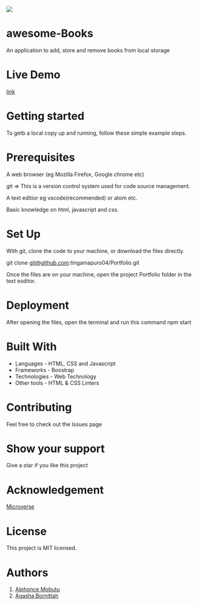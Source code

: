 ![](https://img.shields.io/badge/Microverse-blueviolet)

# awesome-Books
An application to add, store and remove books from local storage

# Live Demo
[link](https://tingamapuro04.github.io/awesome-Books/)


# Getting started
To getb a local copy up and running, follow these simple example steps.

# Prerequisites
A web browser (eg Mozilla Firefox, Google chrome etc)

git => This is a version control system used for code source management.

A text editior eg vscode(recommended) or atom etc.

Basic knowledge on html, javascript and css.

# Set Up
With git, clone the code to your machine, or download the files directly.

git clone git@github.com:tingamapuro04/Portfolio.git

Once the files are on your machine, open the project Portfolio folder in the text esditor.

# Deployment
After opening the files, open the terminal and run this command npm start

# Built With
- Languages - HTML, CSS and Javascript
- Frameworks - Boostrap
- Technologies - Web Technology
- Other tools - HTML & CSS Linters

# Contributing
Feel free to check out the Issues page

# Show your support
Give a star if you like this project

# Acknowledgement
 [Microverse](https://www.microverse.org/?grsf=i6yi2m)
 
# License
This project is MIT licensed.

# Authors
1. [Alphonce Mobutu](https://github.com/tingamapuro04)
2. [Agasha Bornittah](https://github.com/Bornittah)
